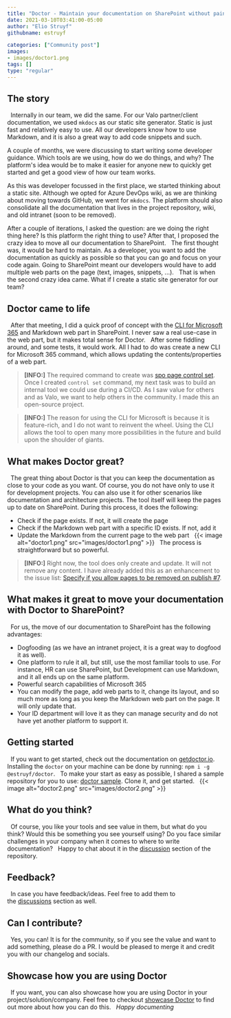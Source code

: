 ```yaml
---
title: "Doctor - Maintain your documentation on SharePoint without pain"
date: 2021-03-10T03:41:00-05:00
author: "Elio Struyf"
githubname: estruyf

categories: ["Community post"]
images:
- images/doctor1.png
tags: []
type: "regular"
---
```



## The story 
 
Internally in our team, we did the same. For our Valo partner/client
documentation, we used `mkdocs` as our static site generator. Static is
just fast and relatively easy to use. All our developers know how to use
Markdown, and it is also a great way to add code snippets and such.
 

A couple of months, we were discussing to start writing some developer
guidance. Which tools are we using, how do we do things, and why? The
platform's idea would be to make it easier for anyone new to quickly get
started and get a good view of how our team works.
 

As this was developer focussed in the first place, we started thinking
about a static site. Although we opted for Azure DevOps wiki, as we are
thinking about moving towards GitHub, we went for `mkdocs`. The platform
should also consolidate all the documentation that lives in the project
repository, wiki, and old intranet (soon to be removed).
 

After a couple of iterations, I asked the question: are we doing the
right thing here? Is this platform the right thing to use? After that, I
proposed the crazy idea to move all our documentation to SharePoint.
 
The first thought was, it would be hard to maintain. As a developer, you
want to add the documentation as quickly as possible so that you can go
and focus on your code again. Going to SharePoint meant our developers
would have to add multiple web parts on the page (text, images,
snippets, ...).
 
That is when the second crazy idea came. What if I create a static site
generator for our team?

## Doctor came to life 
 
After that meeting, I did a quick proof of concept with the [CLI for
Microsoft 365](https://pnp.github.io/cli-microsoft365/) and Markdown web
part in SharePoint. I never saw a real use-case in the web part, but it
makes total sense for Doctor.
 
After some fiddling around, and some tests, it would work. All I had to
do was create a new CLI for Microsoft 365 command, which allows updating
the contents/properties of a web part.
 
> **[INFO:]** The required
> command to create was [spo page control
> set](https://pnp.github.io/cli-microsoft365/cmd/spo/page/page-control-set/).
Once I created `control set` command, my next task was to build an
internal tool we could use during a CI/CD. As I saw value for others and
as Valo, we want to help others in the community. I made this an
open-source project.
 


> **[INFO:]** The reason for
> using the CLI for Microsoft is because it is feature-rich, and I do
> not want to reinvent the wheel. Using the CLI allows the tool to open
> many more possibilities in the future and build upon the shoulder of
> giants.

## What makes Doctor great? 
 
The great thing about Doctor is that you can keep the documentation as
close to your code as you want. Of course, you do not have only to use
it for development projects. You can also use it for other scenarios
like documentation and architecture projects.
The tool itself will keep the pages up to date on SharePoint. During
this process, it does the following:
 
-   Check if the page exists. If not, it will create the page
-   Check if the Markdown web part with a specific ID exists. If not,
    add it
-   Update the Markdown from the current page to the web part
 
{{< image alt="doctor1.png" src="images/doctor1.png" >}}
 
The process is straightforward but so powerful.
 
> **[INFO:]** Right now, the
> tool does only create and update. It will not remove any content. I
> have already added this as an enhancement to the issue list: [Specify
> if you allow pages to be removed on publish
> #7](https://github.com/estruyf/doctor/issues/7).


## What makes it great to move your documentation with Doctor to SharePoint? 
 
For us, the move of our documentation to SharePoint has the following
advantages:
 
-   Dogfooding (as we have an intranet project, it is a great way to
    dogfood it as well).
-   One platform to rule it all, but still, use the most familiar tools
    to use. For instance, HR can use SharePoint, but Development can use
    Markdown, and it all ends up on the same platform.
-   Powerful search capabilities of Microsoft 365
-   You can modify the page, add web parts to it, change its layout, and
    so much more as long as you keep the Markdown web part on the page.
    It will only update that.
-   Your ID department will love it as they can manage security and do
    not have yet another platform to support it.

## Getting started 
 
If you want to get started, check out the documentation on
[getdoctor.io](https://getdoctor.io "Doctor documenation").
 
Installing the `doctor` on your machine can be done by
running: `npm i -g @estruyf/doctor`.
 
To make your start as easy as possible, I shared a sample repository for
you to use: [doctor sample](https://github.com/estruyf/doctor-sample).
Clone it, and get started.
 
{{< image alt="doctor2.png" src="images/doctor2.png" >}}
 
## What do you think? 
 
Of course, you like your tools and see value in them, but what do you
think? Would this be something you see yourself using? Do you face
similar challenges in your company when it comes to where to write
documentation?
 
Happy to chat about it in
the [discussion](https://github.com/estruyf/doctor/discussions) section
of the repository.

## Feedback? 
 
In case you have feedback/ideas. Feel free to add them to
the [discussions](https://github.com/estruyf/doctor/discussions) section
as well.

## Can I contribute? 
 
Yes, you can! It is for the community, so if you see the value and want
to add something, please do a PR. I would be pleased to merge it and
credit you with our changelog and socials.
 
## Showcase how you are using Doctor 
 
If you want, you can also showcase how you are using Doctor in your
project/solution/company. Feel free to checkout [showcase
Doctor](https://getdoctor.io/showcase) to find out more about how you
can do this.
 
*Happy documenting*
 
